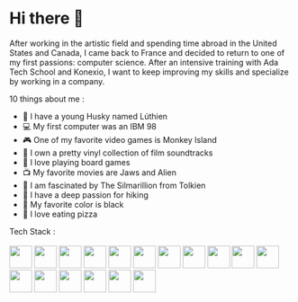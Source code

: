 # Hi there 👋

After working in the artistic field and spending time abroad in the United States and Canada, I came back to France and decided to return to one of my first passions: computer science. After an intensive training with Ada Tech School and Konexio, I want to keep improving my skills and specialize by working in a company.

10 things about me :
- 🐺 I have a young Husky named Lúthien
- 💻 My first computer was an IBM 98
- 🎮 One of my favorite video games is Monkey Island
- 🎵 I own a pretty vinyl collection of film soundtracks
- 🎲 I love playing board games
- 📺 My favorite movies are Jaws and Alien
- 📖 I am fascinated by The Silmarillion from Tolkien
- 🌲 I have a deep passion for hiking
- 🖤 My favorite color is black
- 🍕 I love eating pizza

Tech Stack :
<br>
<br>
<img height="40" width="40" src="https://cdn.jsdelivr.net/gh/devicons/devicon@latest/icons/javascript/javascript-original.svg" />
<img height="40" width="40" src="https://cdn.jsdelivr.net/gh/devicons/devicon@latest/icons/html5/html5-original.svg" />
<img height="40" width="40" src="https://cdn.jsdelivr.net/gh/devicons/devicon@latest/icons/css3/css3-original.svg" />
<img height="40" width="40" src="https://cdn.jsdelivr.net/gh/devicons/devicon@latest/icons/nodejs/nodejs-plain-wordmark.svg" />
<img height="40" width="40" src="https://cdn.jsdelivr.net/gh/devicons/devicon@latest/icons/express/express-original.svg" />
<img height="40" width="40" src="https://cdn.jsdelivr.net/gh/devicons/devicon@latest/icons/react/react-original.svg" />
<img height="40" width="40" src="https://cdn.jsdelivr.net/gh/devicons/devicon@latest/icons/nextjs/nextjs-original.svg" />
<img height="40" width="40" src="https://cdn.jsdelivr.net/gh/devicons/devicon@latest/icons/tailwindcss/tailwindcss-original.svg" />
<img height="40" width="40" src="https://cdn.jsdelivr.net/gh/devicons/devicon@latest/icons/postgresql/postgresql-original.svg" />
<img height="40" width="40" src="https://cdn.jsdelivr.net/gh/devicons/devicon@latest/icons/postman/postman-original.svg" />
<img height="40" width="40" src="https://cdn.jsdelivr.net/gh/devicons/devicon@latest/icons/vscode/vscode-original.svg" />
<img height="40" width="40" src="https://cdn.jsdelivr.net/gh/devicons/devicon@latest/icons/npm/npm-original-wordmark.svg" />
<img height="40" width="40" src="https://cdn.jsdelivr.net/gh/devicons/devicon@latest/icons/git/git-original.svg" />
<img height="40" width="40" src="https://neon.tech/brand/neon-logomark-light-color.svg" />
<img height="40" width="40" src="https://cdn.jsdelivr.net/gh/devicons/devicon@latest/icons/vercel/vercel-original.svg" />
<img height="40" width="40" src="https://cdn.jsdelivr.net/gh/devicons/devicon@latest/icons/jira/jira-original.svg" />
<img height="40" width="40" src="https://cdn.jsdelivr.net/gh/devicons/devicon@latest/icons/notion/notion-original.svg" />
          
